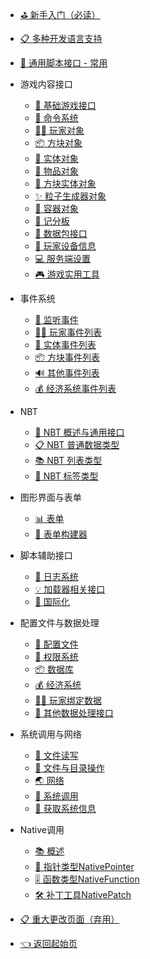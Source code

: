 - [⛳ 新手入门（必读）](zh_CN/Development/)
- [📋 多种开发语言支持](zh_CN/Development/LanguageSupport.md)
- [💼 通用脚本接口 - 常用](zh_CN/Development/ScriptAPI/ScriptHelp.md)

- 游戏内容接口
  - [🎨 基础游戏接口](zh_CN/Development/GameAPI/Basic.md)
  - [🎯 命令系统](zh_CN/Development/GameAPI/Command.md)
  - [🏃‍♂️ 玩家对象](zh_CN/Development/GameAPI/Player.md)
  - [📦 方块对象](zh_CN/Development/GameAPI/Block.md)
  - [🎈 实体对象](zh_CN/Development/GameAPI/Entity.md)
  - [🧰 物品对象](zh_CN/Development/GameAPI/Item.md)
  - [📮 方块实体对象](zh_CN/Development/GameAPI/BlockEntity.md)
  - [✨ 粒子生成器对象](zh_CN/Development/GameAPI/Particle.md)
  - [👜 容器对象](zh_CN/Development/GameAPI/Container.md)
  - [📝 记分板](zh_CN/Development/GameAPI/ScoreBoard.md)
  - [📩 数据包接口](zh_CN/Development/GameAPI/Packet.md)
  - [📱 玩家设备信息](zh_CN/Development/GameAPI/Device.md)
  - [💻 服务端设置](zh_CN/Development/GameAPI/Server.md)
  - [🎮 游戏实用工具](zh_CN/Development/GameAPI/GameUtils.md)

- 事件系统
  - [🔔 监听事件](zh_CN/Development/EventAPI/Listen.md)
  - [🏃‍♂️ 玩家事件列表](zh_CN/Development/EventAPI/PlayerEvents.md)
  - [🎈 实体事件列表](zh_CN/Development/EventAPI/EntityEvents.md)
  - [📦 方块事件列表](zh_CN/Development/EventAPI/BlockEvents.md)
  - [🔊 其他事件列表](zh_CN/Development/EventAPI/OtherEvents.md)
  - [💰 经济系统事件列表](zh_CN/Development/EventAPI/EconomicEvents.md)

- NBT
  - [🥽 NBT 概述与通用接口](zh_CN/Development/NbtAPI/NBT.md)
  - [📋 NBT 普通数据类型](zh_CN/Development/NbtAPI/NBTValue.md)
  - [📚 NBT 列表类型](zh_CN/Development/NbtAPI/NBTList.md)
  - [📒 NBT 标签类型](zh_CN/Development/NbtAPI/NBTCompound.md)

- 图形界面与表单
  - [📊 表单](zh_CN/Development/GuiAPI/Form.md)
  - [📰 表单构建器](zh_CN/Development/GuiAPI/FormBuilder.md)

- 脚本辅助接口
  - [📅 日志系统](zh_CN/Development/ScriptAPI/Logger.md)
  - [💡 加载器相关接口](zh_CN/Development/ScriptAPI/Ll.md)
  - [🛫 国际化](zh_CN/Development/ScriptAPI/i18n.md)

- 配置文件与数据处理
  - [🔨 配置文件](zh_CN/Development/DataAPI/ConfigFile.md)
  - [🔐 权限系统](/zh_CN/Development/DataAPI/PermAPI.md)
  - [📦 数据库](zh_CN/Development/DataAPI/DataBase.md)
  - [💰 经济系统](zh_CN/Development/DataAPI/Economy.md)
  - [🏃‍♂️ 玩家绑定数据](zh_CN/Development/DataAPI/PlayerData.md)
  - [🧰 其他数据处理接口](zh_CN/Development/DataAPI/OtherData.md)

- 系统调用与网络
  - [📝 文件读写](zh_CN/Development/SystemAPI/File.md)
  - [📂 文件与目录操作](zh_CN/Development/SystemAPI/FileSystem.md)
  - [🌏 网络](zh_CN/Development/SystemAPI/Network.md)
  - [📡 系统调用](zh_CN/Development/SystemAPI/SystemCall.md)
  - [📜 获取系统信息](zh_CN/Development/SystemAPI/SystemInfo.md)
  
- Native调用
  - [📚 概述](zh_CN/Development/NativeAPI/Summary.md)
  - [📲 指针类型NativePointer](zh_CN/Development/NativeAPI/NativePointer.md)
  - [🎚️ 函数类型NativeFunction](zh_CN/Development/NativeAPI/NativeFunction.md)
  - [🛠️ 补丁工具NativePatch](zh_CN/Development/NativeAPI/NativePatch.md)

- [📋 重大更改页面（弃用）](zh_CN/Development/Changes)

- [👈 返回起始页](zh_CN/)